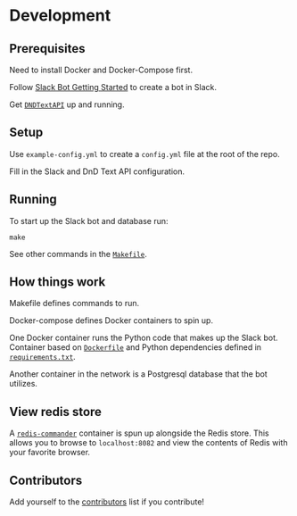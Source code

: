 # Development

## Prerequisites

Need to install Docker and Docker-Compose first.

Follow [Slack Bot Getting Started](https://api.slack.com/bot-users#getting-started) to create a bot in Slack.

Get [`DNDTextAPI`](https://github.com/andrew-boutin/dndtextapi) up and running.

## Setup

Use `example-config.yml` to create a `config.yml` file at the root of the repo.

Fill in the Slack and DnD Text API configuration.

## Running

To start up the Slack bot and database run:

    make

See other commands in the [`Makefile`](Makefile).

## How things work

Makefile defines commands to run.

Docker-compose defines Docker containers to spin up.

One Docker container runs the Python code that makes up the Slack bot. Container based on [`Dockerfile`](Dockerfile) and Python dependencies defined in [`requirements.txt`](requirements.txt).

Another container in the network is a Postgresql database that the bot utilizes.

## View redis store

A [`redis-commander`](https://joeferner.github.io/redis-commander/) container is spun up alongside the Redis store. This allows you to browse to `localhost:8082` and view the contents of Redis with your favorite browser.

## Contributors

Add yourself to the [contributors](docs/CONTRIBUTORS.md) list if you contribute!
